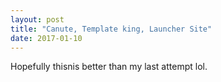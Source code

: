 ```yaml
---
layout: post
title: "Canute, Template king, Launcher Site"
date: 2017-01-10
---
```


Hopefully thisnis better than my last attempt lol. 
